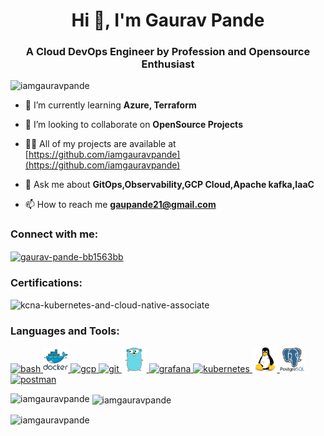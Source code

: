 <h1 align="center">Hi 👋, I'm Gaurav Pande</h1>
<h3 align="center">A Cloud DevOps Engineer by Profession and Opensource Enthusiast</h3>

<p align="left"> <img src="https://komarev.com/ghpvc/?username=iamgauravpande&label=Profile%20views&color=0e75b6&style=flat" alt="iamgauravpande" /> </p>

- 🌱 I’m currently learning **Azure, Terraform**

- 👯 I’m looking to collaborate on **OpenSource Projects**

- 👨‍💻 All of my projects are available at [https://github.com/iamgauravpande](https://github.com/iamgauravpande)

- 💬 Ask me about **GitOps,Observability,GCP Cloud,Apache kafka,IaaC**

- 📫 How to reach me **gaupande21@gmail.com**

<h3 align="left">Connect with me:</h3>
<p align="left">
<a href="https://linkedin.com/in/gaurav-pande-bb1563bb" target="blank"><img align="center" src="https://raw.githubusercontent.com/rahuldkjain/github-profile-readme-generator/master/src/images/icons/Social/linked-in-alt.svg" alt="gaurav-pande-bb1563bb" height="30" width="40" /></a>
</p>

### Certifications: 

![kcna-kubernetes-and-cloud-native-associate](https://github.com/iamgauravpande/iamgauravpande/assets/142805967/78bd8b94-8d10-4d61-844d-30d6da298ee1)


<h3 align="left">Languages and Tools:</h3>
<p align="left"> <a href="https://www.gnu.org/software/bash/" target="_blank" rel="noreferrer"> <img src="https://www.vectorlogo.zone/logos/gnu_bash/gnu_bash-icon.svg" alt="bash" width="40" height="40"/> </a> <a href="https://www.docker.com/" target="_blank" rel="noreferrer"> <img src="https://raw.githubusercontent.com/devicons/devicon/master/icons/docker/docker-original-wordmark.svg" alt="docker" width="40" height="40"/> </a> <a href="https://cloud.google.com" target="_blank" rel="noreferrer"> <img src="https://www.vectorlogo.zone/logos/google_cloud/google_cloud-icon.svg" alt="gcp" width="40" height="40"/> </a> <a href="https://git-scm.com/" target="_blank" rel="noreferrer"> <img src="https://www.vectorlogo.zone/logos/git-scm/git-scm-icon.svg" alt="git" width="40" height="40"/> </a> <a href="https://golang.org" target="_blank" rel="noreferrer"> <img src="https://raw.githubusercontent.com/devicons/devicon/master/icons/go/go-original.svg" alt="go" width="40" height="40"/> </a> <a href="https://grafana.com" target="_blank" rel="noreferrer"> <img src="https://www.vectorlogo.zone/logos/grafana/grafana-icon.svg" alt="grafana" width="40" height="40"/> </a> <a href="https://kubernetes.io" target="_blank" rel="noreferrer"> <img src="https://www.vectorlogo.zone/logos/kubernetes/kubernetes-icon.svg" alt="kubernetes" width="40" height="40"/> </a> <a href="https://www.linux.org/" target="_blank" rel="noreferrer"> <img src="https://raw.githubusercontent.com/devicons/devicon/master/icons/linux/linux-original.svg" alt="linux" width="40" height="40"/> </a> <a href="https://www.postgresql.org" target="_blank" rel="noreferrer"> <img src="https://raw.githubusercontent.com/devicons/devicon/master/icons/postgresql/postgresql-original-wordmark.svg" alt="postgresql" width="40" height="40"/> </a> <a href="https://postman.com" target="_blank" rel="noreferrer"> <img src="https://www.vectorlogo.zone/logos/getpostman/getpostman-icon.svg" alt="postman" width="40" height="40"/> </a> </p>

<p><img align="left" src="https://github-readme-stats.vercel.app/api/top-langs?username=iamgauravpande&show_icons=true&locale=en&layout=compact" alt="iamgauravpande" /></p>

<p>&nbsp;<img align="center" src="https://github-readme-stats.vercel.app/api?username=iamgauravpande&show_icons=true&locale=en" alt="iamgauravpande" /></p>

<p><img align="center" src="https://github-readme-streak-stats.herokuapp.com/?user=iamgauravpande&" alt="iamgauravpande" /></p>
